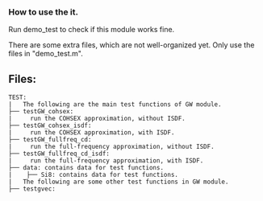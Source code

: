 ### How to use the it.
Run demo_test to check if this module works fine.

There are some extra files, which are not well-organized yet.
Only use the files in "demo_test.m".
## Files:
```
TEST:
|   The following are the main test functions of GW module.
├── testGW_cohsex:
|     run the COHSEX approximation, without ISDF. 
├── testGW_cohsex_isdf:
|     run the COHSEX approximation, with ISDF.
├── testGW_fullfreq_cd:
|     run the full-frequency approximation, without ISDF.
├── testGW_fullfreq_cd_isdf:
|     run the full-frequency approximation, with ISDF.
├── data: contains data for test functions.
|    ├── Si8: contains data for test functions.
|   The following are some other test functions in GW module.
├── testgvec:



```
#